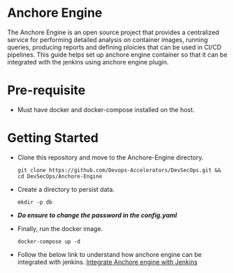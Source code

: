 # Anchore Engine

The Anchore Engine is an open source project that provides a centralized service for performing detailed analysis on container images, running queries, producing reports and defining ploicies that can be used in CI/CD pipelines. This guide helps set up anchore engine container so that it can be integrated with the jenkins using anchore engine plugin.

# Pre-requisite

- Must have docker and docker-compose installed on the host.

# Getting Started

  - Clone this repository and move to the Anchore-Engine directory.
    ```
    git clone https://github.com/Devops-Accelerators/DevSecOps.git && cd DevSecOps/Anchore-Engine
    ```
  - Create a directory to persist data.
    ```
    mkdir -p db
    ```
  - ***Do ensure to change the password in the config.yaml***
    
  - Finally, run the docker image.
    ```
    docker-compose up -d
    ```
  - Follow the below link to understand how anchore engine can be integrated with jenkins.
    [Integrate Anchore engine with Jenkins](https://wiki.jenkins.io/display/JENKINS/Anchore+Container+Image+Scanner+Plugin)
    
